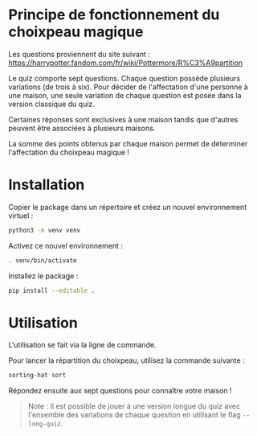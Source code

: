 # Principe de fonctionnement du choixpeau magique

Les questions proviennent du site suivant : https://harrypotter.fandom.com/fr/wiki/Pottermore/R%C3%A9partition

Le quiz comporte sept questions. Chaque question possède plusieurs variations (de trois à six).
Pour décider de l'affectation d'une personne à une maison, une seule variation de chaque question est posée dans la version classique du quiz.

Certaines réponses sont exclusives à une maison tandis que d'autres peuvent être associées à plusieurs maisons.

La somme des points obtenus par chaque maison permet de déterminer l'affectation du choixpeau magique !

# Installation

Copier le package dans un répertoire et créez un nouvel environnement virtuel :

```sh
python3 -m venv venv
```

Activez ce nouvel environnement :

```sh
. venv/bin/activate
```

Installez le package :

```sh
pip install --editable .
```

# Utilisation

L'utilisation se fait via la ligne de commande.

Pour lancer la répartition du choixpeau, utilisez la commande suivante :

```sh
sorting-hat sort
```

Répondez ensuite aux sept questions pour connaître votre maison !

> Note : Il est possible de jouer à une version longue du quiz avec l'ensemble des variations de chaque question en utilisant le flag `--long-quiz`.
